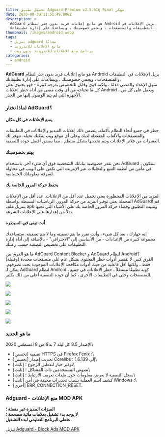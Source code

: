 ```yaml
---
title: تحميل تطبيق Adguard Premium v3.5.61ƞ Final مهكر
date: 2020-08-30T11:51:49.808Z
description: >
  AdGuard هو مانع إعلانات فريد بدون جذر لنظام Android يزيل الإعلانات في
  التطبيقات والمتصفحات ، ويحمي خصوصيتك ، ويساعدك على إدارة تطبيقاتك.
thumbnail: /images/android.webp
tags:
  - تنزيل adguard مجانًا
  - مانع الإعلانات للاندرويد
  - برنامج منع الاعلانات للاندرويد بدون روت
categories:
  - android
---
```



<!--StartFragment-->

**AdGuard** هو مانع إعلانات فريد بدون جذر لنظام Android يزيل الإعلانات في التطبيقات والمتصفحات ، ويحمي خصوصيتك ، ويساعدك على إدارة تطبيقاتك.\
سهل الإعداد والمضي قدمًا ، ولكنه قوي وقابل للتخصيص بدرجة كبيرة - فهو يحتوي على كل ما تحتاجه من أي وقت مضى من أداة حظر إعلانات Android ، ويعمل على كل من الأجهزة التي لم يتم الوصول إليها من الجذر.

### لماذا تختار AdGuard؟

#### يمنع الإعلانات في كل مكان

حظر في جميع أنحاء النظام بأكمله. يتضمن ذلك إعلانات الفيديو والإعلانات في التطبيقات والمتصفحات والألعاب المفضلة لديك وعلى أي موقع ويب يمكنك تخيله. تتوفر لك العشرات من فلاتر الإعلانات ويتم تحديثها بشكل منتظم ، مما يضمن أفضل جودة للتصفية.

#### يهتم بخصوصيتك

نحن نقدر خصوصية بياناتك الشخصية فوق أي شيء آخر. باستخدام AdGuard ، ستكون في مأمن من أنظمة التتبع والتحليلات عبر الإنترنت التي تكمن على الويب في محاولة لسرقة معلوماتك الحساسة.

#### يحفظ حركة المرور الخاصة بك

المزيد من الإعلانات المحظورة يعني تحميل عدد أقل من الإعلانات. عدد أقل من الإعلانات المحملة يعني توفير المزيد من حركة المرور. الرياضيات البسيطة بواسطة AdGuard! قم بتنزيل ملف apk وتثبيت التطبيق وقضاء حركة المرور الخاصة بك على الأشياء التي تحبها بدلاً من إهدارها على الإعلانات الشرهة.

#### أنت تبقى في السيطرة

إنه جهازك ، بعد كل شيء ، وأنت تقرر ما يتم تصفيته وما لا يتم تصفيته. ستساعدك مجموعة كبيرة من الإعدادات - من الأساسي إلى "الاحترافي" - بالإضافة إلى أداة إدارة التطبيقات على تخصيص التصفية حسب رغبتك.

ما هو الفرق بين AdGuard Content Blocker و AdGuard لنظام Android؟\
الفرق كبير. لا تقتصر أدوات حظر المحتوى بشكل عام على متصفحات محددة (وقليلة) فقط ، ولكنها أقل فاعلية من حيث أدوات مكافحة الإعلانات الموجودة تحت تصرفهم. يمكن لـ AdGuard لنظام Android ، كونه تطبيقًا مستقلاً ، حظر الإعلانات في جميع المتصفحات وحتى في التطبيقات الأخرى ، كما أن جودة التصفية أعلى من ذلك بكثير.

![](https://apk4all.com/wp-content/uploads/2018/10/AdGuard-4-1024x768.jpg)

![](https://apk4all.com/wp-content/uploads/2018/10/AdGuard-3-1024x768.jpg)

![](https://apk4all.com/wp-content/uploads/2018/10/AdGuard-2-1024x768.jpg)

![](https://apk4all.com/wp-content/uploads/2018/10/AdGuard-5-1024x768.jpg)

![](https://apk4all.com/wp-content/uploads/2018/10/AdGuard-1-1024x768.jpg)

### ما هو الجديد

الإصدار 3.5 كل ليلة 7 بدءًا من 8 أغسطس 2020\
* \[تحسين] تصفية HTTPS في Firefox Fenix ​​؛\
* \[تحسين] تحديث إصدار Corelibs إلى 1.6.139 ؛\
* \[ثابت] توفير خيار لتعطيل الرجوع ؛\
* \[ثابت] نصوص المستخدمين ذات المشاكل ؛\
* \[ثابت] سجل التصفية لا يعرض معلومات حول ملفات تعريف الارتباط ؛\
* \[ثابت] كشف اسم العملية يسبب تحذيرات مخيفة في أمن Windows ؛\
* \[أخرى] ERR_CONNECTION_RESET.

### Adguard - منع الإعلانات MOD APK

**الميزات المميزة غير مقفلة ؛\
لا يوجد بدء تشغيل بعلامات مائية مصححة ؛\
تخطي البرنامج التعليمي لبدء التشغيل.**

[تنزيل Adguard - Block Ads MOD APK](https://dlapk4all.com/?app_id=com.adguard.android "تنزيل Adguard - منع الإعلانات")